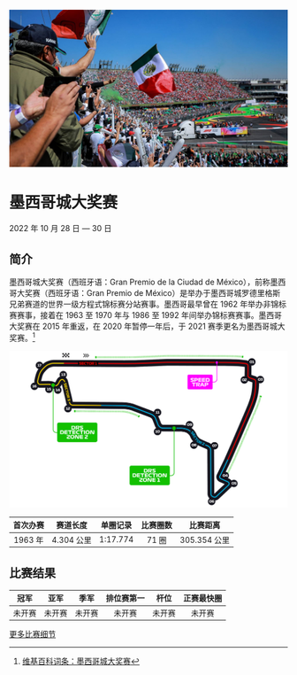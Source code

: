 ![墨西哥城大奖赛](../../media/img/photos/mexico.jpg)

# 墨西哥城大奖赛

2022 年 10 月 28 日 — 30 日

## 简介

墨西哥城大奖赛（西班牙语：Gran Premio de la Ciudad de México），前称墨西哥大奖赛（西班牙语：Gran Premio de México）是举办于墨西哥城罗德里格斯兄弟赛道的世界一级方程式锦标赛分站赛事。墨西哥最早曾在 1962 年举办非锦标赛赛事，接着在 1963 至 1970 年与 1986 至 1992 年间举办锦标赛赛事。墨西哥大奖赛在 2015 年重返，在 2020 年暂停一年后，于 2021 赛季更名为墨西哥城大奖赛。[^1]

![赛道图](../../media/img/circuits/mexico-2022.png)

| 首次办赛 |  赛道长度  | 单圈记录 | 比赛圈数 |   比赛距离   |
| :------: | :--------: | :------: | :------: | :----------: |
| 1963 年  | 4.304 公里 | 1:17.774 |  71 圈   | 305.354 公里 |

## 比赛结果

|  冠军  |  亚军  |  季军  | 排位赛第一 |  杆位  | 正赛最快圈 |
| :----: | :----: | :----: | :--------: | :----: | :--------: |
| 未开赛 | 未开赛 | 未开赛 |   未开赛   | 未开赛 |   未开赛   |

[更多比赛细节](https://www.formula1.com/en/racing/2022/Mexico.html)

[^1]: [维基百科词条：墨西哥城大奖赛](https://zh.wikipedia.org/wiki/%E5%A2%A8%E8%A5%BF%E5%93%A5%E5%9F%8E%E5%A4%A7%E5%A5%96%E8%B5%9B)
